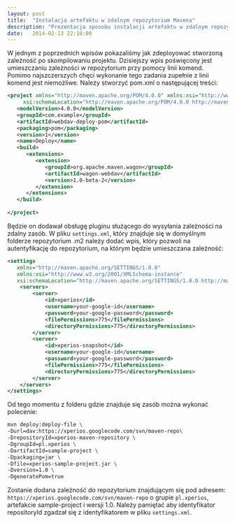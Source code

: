 ```yaml
---
layout: post
title:  "Instalacja artefaktu w zdalnym repozytorium Mavena"
description: "Prezentacja sposobu instalacji artefaktu w zdalnym repozytorium z użyciem pluginu wagon"
date:   2014-02-13 22:16:00
---
```


W jednym z poprzednich wpisów pokazaliśmy jak zdeployować stworzoną zależność po skompilowaniu projektu. Dzisiejszy wpis poświęcony jest umieszczaniu zależności w repozytorium przy pomocy linii komend.
Pomimo najszczerszych chęci wykonanie tego zadania zupełnie z linii komend jest niemożliwe. Należy stworzyć pom.xml o następującej treści:

```xml
<project xmlns="http://maven.apache.org/POM/4.0.0" xmlns:xsi="http://www.w3.org/2001/XMLSchema-instance"
     xsi:schemaLocation="http://maven.apache.org/POM/4.0.0 http://maven.apache.org/maven-v4_0_0.xsd">
   <modelVersion>4.0.0</modelVersion>
   <groupId>com.example</groupId>
   <artifactId>webdav-deploy-pom</artifactId>
   <packaging>pom</packaging>
   <version>1</version>
   <name>Deploy</name>
   <build>
      <extensions>
         <extension>
            <groupId>org.apache.maven.wagon</groupId>
            <artifactId>wagon-webdav</artifactId>
            <version>1.0-beta-2</version>
         </extension>
      </extensions>
   </build>
 
</project>
```

Będzie on dodawał obsługę pluginu służącego do wysyłania zależności na zdalny zasób.
W pliku ```settings.xml```, który znajduje się w domyślnym folderze repozytorium .m2 należy dodać wpis, który pozwoli na autentyfikację do repozytorium, na którym będzie umieszczana zależność:

```xml
<settings 
   xmlns="http://maven.apache.org/SETTINGS/1.0.0"
   xmlns:xsi="http://www.w3.org/2001/XMLSchema-instance" 
   xsi:schemaLocation="http://maven.apache.org/SETTINGS/1.0.0 http://maven.apache.org/xsd/settings-1.0.0.xsd">
    <servers>
        <server>
            <id>xperios</id>
            <username>your-google-id</username>
            <password>your-google-password</password>
            <filePermissions>775</filePermissions>
            <directoryPermissions>775</directoryPermissions>
        </server>
        <server>
            <id>xperios-snapshot</id>
            <username>your-google-id</username>
            <password>your-google-password</password>
            <filePermissions>775</filePermissions>
            <directoryPermissions>775</directoryPermissions>
        </server>
    </servers>
</settings>
```

Od tego momentu z folderu gdzie znajduje się zasób można wykonać polecenie:

```bash
mvn deploy:deploy-file \
-Durl=dav:https://xperios.googlecode.com/svn/maven-repo\
-DrepositoryId=xperios-maven-repository \
-DgroupId=pl.xperios \
-DartifactId=sample-project \
-Dpackaging=jar \
-Dfile=xperios-sample-project.jar \
-Dversion=1.0 \
-DgeneratePom=true
```

Zostanie dodana zależność do repozytorium znajdującym się pod adresem: ```https://xperios.googlecode.com/svn/maven-repo``` o grupie ```pl.xperios```, artefakcie sample-project i wersji 1.0. Należy pamiętać aby identyfikator repositoryId zgadzał się z identyfikatorem w pliku ```settings.xml```.